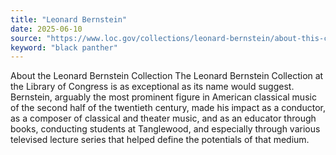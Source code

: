 ```yaml
---
title: "Leonard Bernstein"
date: 2025-06-10
source: "https://www.loc.gov/collections/leonard-bernstein/about-this-collection/"
keyword: "black panther"
---
```


About the Leonard Bernstein Collection The Leonard Bernstein Collection at the Library of Congress is as exceptional as its name would suggest. Bernstein, arguably the most prominent figure in American classical music of the second half of the twentieth century, made his impact as a conductor, as a composer of classical and theater music, and as an educator through books, conducting students at Tanglewood, and especially through various televised lecture series that helped define the potentials of that medium.

